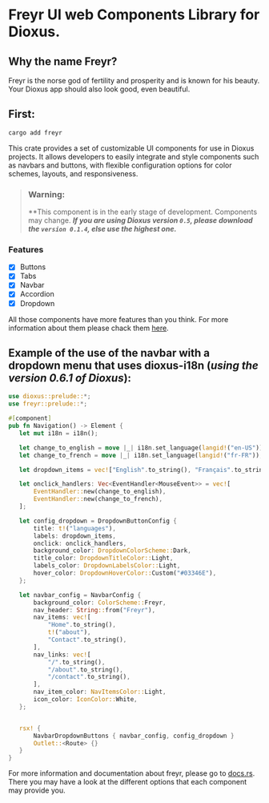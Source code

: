 # Freyr UI web Components Library for Dioxus.

## Why the name Freyr?

Freyr is the norse god of fertility and prosperity and is known for his beauty. Your Dioxus app should also look good,
even beautiful.

## **First**:
```bash
cargo add freyr
```

This crate provides a set of customizable UI components for use in Dioxus projects.
It allows developers to easily integrate and style components such as navbars and buttons,
with flexible configuration options for color schemes, layouts, and responsiveness.

> ### **Warning:**
> **This component is in the early stage of development. Components may change.
> **_If you are using Dioxus version ```0.5```, please download the ```version 0.1.4```, else use the highest one._**

### **Features**
- [x] Buttons
- [x] Tabs
- [x] Navbar
- [x] Accordion
- [x] Dropdown

All those components have more features than you think. For more information about them please chack them [here](https://docs.rs/freyr/latest/freyr/#functions). 

## Example of the use of the navbar with a dropdown menu that uses **dioxus-i18n** (_using the version 0.6.1 of Dioxus_):

 ```rust
use dioxus::prelude::*;
use freyr::prelude::*;

#[component]
pub fn Navigation() -> Element {
    let mut i18n = i18n();

    let change_to_english = move |_| i18n.set_language(langid!("en-US"));
    let change_to_french = move |_| i18n.set_language(langid!("fr-FR"));

    let dropdown_items = vec!["English".to_string(), "Français".to_string()];

    let onclick_handlers: Vec<EventHandler<MouseEvent>> = vec![
        EventHandler::new(change_to_english),
        EventHandler::new(change_to_french),
    ];

    let config_dropdown = DropdownButtonConfig {
        title: t!("languages"),
        labels: dropdown_items,
        onclick: onclick_handlers,
        background_color: DropdownColorScheme::Dark,
        title_color: DropdownTitleColor::Light,
        labels_color: DropdownLabelsColor::Light,
        hover_color: DropdownHoverColor::Custom("#03346E"),
    };

    let navbar_config = NavbarConfig {
        background_color: ColorScheme::Freyr,
        nav_header: String::from("Freyr"),
        nav_items: vec![
            "Home".to_string(),
            t!("about"),
            "Contact".to_string(),
        ],
        nav_links: vec![
            "/".to_string(),
            "/about".to_string(),
            "/contact".to_string(),
        ],
        nav_item_color: NavItemsColor::Light,
        icon_color: IconColor::White,
    };


    rsx! {
        NavbarDropdownButtons { navbar_config, config_dropdown }
        Outlet::<Route> {}
    }
}
 ```

For more information and documentation about freyr, please go to [docs.rs](https://docs.rs/freyr/latest/freyr/). There you may have a look at the different options that each component may provide you.